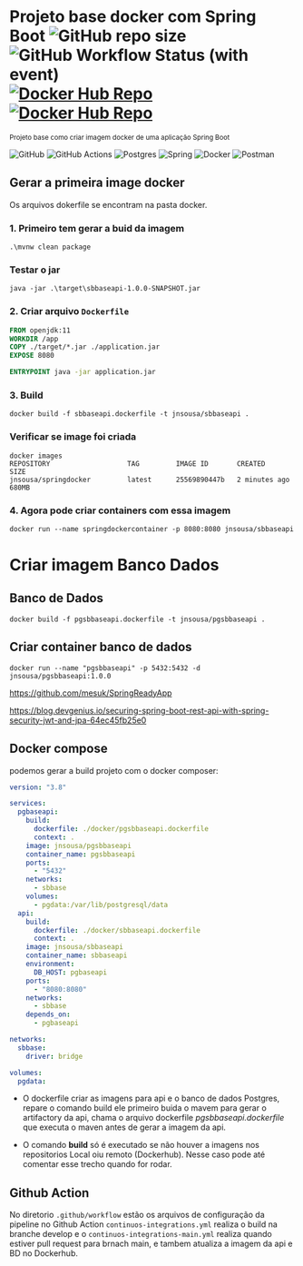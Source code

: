 # Projeto base docker com Spring Boot ![GitHub repo size](https://img.shields.io/github/repo-size/jnslabs/projeto-base-docker-sb) ![GitHub Workflow Status (with event)](https://img.shields.io/github/actions/workflow/status/jnslabs/projeto-base-docker-sb/continuos-integrations.yml?logo=github) [![Docker Hub Repo](https://img.shields.io/docker/pulls/jnsousa/sbbaseapi.svg)](https://hub.docker.com/repository/docker/jnsousa/sbbaseapi) [![Docker Hub Repo](https://img.shields.io/docker/pulls/jnsousa/pgsbbaseapi.svg)](https://hub.docker.com/repository/docker/jnsousa/pgsbbaseapi)
<small>Projeto base como criar imagem docker de uma aplicação Spring Boot</small>

![GitHub](https://img.shields.io/badge/github-%23121011.svg?style=for-the-badge&logo=github&logoColor=white)
![GitHub Actions](https://img.shields.io/badge/github%20actions-%232671E5.svg?style=for-the-badge&logo=githubactions&logoColor=white)
![Postgres](https://img.shields.io/badge/postgres-%23316192.svg?style=for-the-badge&logo=postgresql&logoColor=white)
![Spring](https://img.shields.io/badge/spring-%236DB33F.svg?style=for-the-badge&logo=spring&logoColor=white)
![Docker](https://img.shields.io/badge/docker-%230db7ed.svg?style=for-the-badge&logo=docker&logoColor=white)
![Postman](https://img.shields.io/badge/Postman-FF6C37?style=for-the-badge&logo=postman&logoColor=white)

## Gerar a primeira image docker

Os arquivos dokerfile se encontram na pasta docker.

### 1. Primeiro tem gerar a buid da imagem
```shell
.\mvnw clean package
```

### Testar o jar
```shell
java -jar .\target\sbbaseapi-1.0.0-SNAPSHOT.jar 
```

### 2. Criar arquivo `Dockerfile`

```dockerfile
FROM openjdk:11
WORKDIR /app
COPY ./target/*.jar ./application.jar
EXPOSE 8080

ENTRYPOINT java -jar application.jar
```

### 3. Build
```shell
docker build -f sbbaseapi.dockerfile -t jnsousa/sbbaseapi .
```
### Verificar se image foi criada

```shell
docker images
REPOSITORY                   TAG         IMAGE ID       CREATED         SIZE
jnsousa/springdocker         latest      25569890447b   2 minutes ago   680MB
```

### 4. Agora pode criar containers com essa imagem

```shell
docker run --name springdockercontainer -p 8080:8080 jnsousa/sbbaseapi
```

# Criar imagem Banco Dados

## Banco de Dados
```
docker build -f pgsbbaseapi.dockerfile -t jnsousa/pgsbbaseapi .
```

## Criar container banco de dados
```
docker run --name "pgsbbaseapi" -p 5432:5432 -d jnsousa/pgsbbaseapi:1.0.0
```

https://github.com/mesuk/SpringReadyApp

https://blog.devgenius.io/securing-spring-boot-rest-api-with-spring-security-jwt-and-jpa-64ec45fb25e0


## Docker compose
podemos gerar a build projeto com o docker composer:

```yaml
version: "3.8"

services:
  pgbaseapi:
    build:
      dockerfile: ./docker/pgsbbaseapi.dockerfile
      context: .
    image: jnsousa/pgsbbaseapi
    container_name: pgsbbaseapi
    ports:
      - "5432"
    networks:
      - sbbase
    volumes:
      - pgdata:/var/lib/postgresql/data
  api:
    build:
      dockerfile: ./docker/sbbaseapi.dockerfile
      context: .
    image: jnsousa/sbbaseapi
    container_name: sbbaseapi
    environment:
      DB_HOST: pgbaseapi
    ports:
      - "8080:8080"
    networks:
      - sbbase
    depends_on:
      - pgbaseapi

networks:
  sbbase:
    driver: bridge

volumes:
  pgdata:
```

* O dockerfile criar as imagens para api e o banco de dados Postgres, 
repare o comando build ele primeiro buida o mavem para gerar o artifactory 
da api, chama o arquivo dockerfile *pgsbbaseapi.dockerfile* que executa o 
maven antes de gerar a imagem da api. 

* O comando **build** só é executado se não houver a imagens nos repositorios Local oiu remoto (Dockerhub).
Nesse caso pode até comentar esse trecho quando for rodar.

## Github Action

No diretorio `.github/workflow` estão os arquivos de configuração da pipeline no Github Action
`continuos-integrations.yml` realiza o build na branche develop e o `continuos-integrations-main.yml` realiza quando estiver pull request para brnach main,
e tambem atualiza a imagem da api e BD no Dockerhub.
